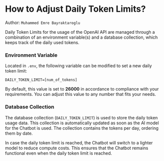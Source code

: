 # How to Adjust Daily Token Limits?

Author: `Muhammed Emre Bayraktaroglu`

Daily Token Limits for the usage of the OpenAI API are managed through a combination of an environment variable(s) and a database collection, which keeps track of the daily used tokens. 

### Environment Variable
Located in `.env`, the following variable can be modified to set a new daily token limit:

```plaintext
DAILY_TOKEN_LIMIT=[num_of_tokens]
```
By default, this value is set to **26000** in accordance to compliance with your requirements. You can adjust this value to any number that fits your needs.

### Database Collection
The database collection (`DAILY_TOKEN_LIMIT`) is used to store the daily token usage data. This collection is automatically updated as soon as the AI model for the Chatbot is used. The collection contains the tokens per day, ordering them by date. 

In case the daily token limit is reached, the Chatbot will switch to a lighter model to reduce compute costs. This ensures that the Chatbot remains functional even when the daily token limit is reached.